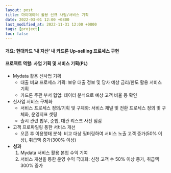 ```yaml
---
layout: post
title: 마이데이터 활용 신규 사업/서비스 기획
date: 2022-03-01 12:00 +0800
last_modified_at: 2022-11-31 12:00 +0800
tags: [project]
toc: false
---
```

#### 개요: 현대카드 '내 자산' 내 카드론 Up-selling 프로세스 구현
#### 프로젝트 역할: 사업 기획 및 서비스 기획(PL)

- Mydata 활용 신사업 기획
    + 대출 비교 프로세스 기획: 보유 대출 정보 및 당사 예상 금리/한도 활용 서비스 기획
    + 카드론 주관 부서 협업: 데이터 분석으로 예상 고객 비율 등 확인
- 신사업 서비스 구체화
    + 서비스 프로세스 정의/기획 및 구체화: 서비스 채널 및 전환 프로세스 정의 및 구체화, 운영지표 셋팅
    + 출시 관련 법무, 준법, 대관 리스크 사전 점검
- 고객 프로파일링 통한 서비스 개선
    + 오픈 후 이용행태 분석: 비교 대상 필터링하여 서비스 노출 고객 증가(50% 이상), 취급액 증가(300% 이상)
- **성과**
    1. Mydata 서비스 활용 본업 수익 기여
    1. 서비스 개선을 통한 운영 수익 극대화: 신청 고객 수 50% 이상 증가, 취급액 300% 증가
